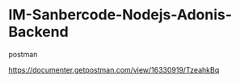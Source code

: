 # IM-Sanbercode-Nodejs-Adonis-Backend

postman

https://documenter.getpostman.com/view/16330919/TzeahkBq